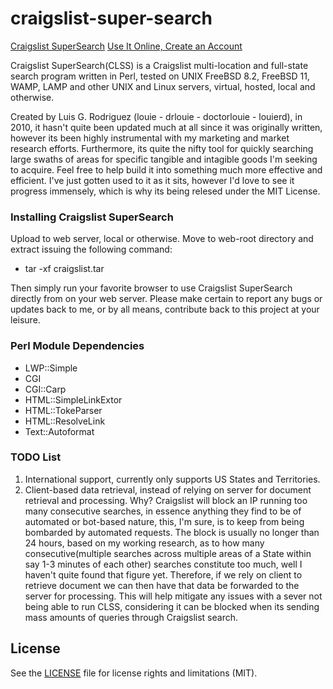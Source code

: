 # craigslist-super-search

[Craigslist SuperSearch](https://github.com/drlouie/craigslist-super-search)
[Use It Online, Create an Account](https://myvirtualprivate.com/craigslist)

Craigslist SuperSearch(CLSS) is a Craigslist multi-location and full-state search program written in Perl, tested on UNIX FreeBSD 8.2, FreeBSD 11, WAMP, LAMP and other UNIX and Linux servers, virtual, hosted, local and otherwise.

Created by Luis G. Rodriguez (louie - drlouie - doctorlouie - louierd), in 2010, it hasn't quite been updated much at all since it was originally written, however its been highly instrumental with my marketing and market research efforts. Furthermore, its quite the nifty tool for quickly searching large swaths of areas for specific tangible and intagible goods I'm seeking to acquire. Feel free to help build it into something much more effective and efficient. I've just gotten used to it as it sits, however I'd love to see it progress immensely, which is why its being relesed under the MIT License.

### Installing Craigslist SuperSearch
Upload to web server, local or otherwise. Move to web-root directory and extract issuing the following command:

* tar -xf craigslist.tar

Then simply run your favorite browser to use Craigslist SuperSearch directly from on your web server. Please make certain to report any bugs or updates back to me, or by all means, contribute back to this project at your leisure.

### Perl Module Dependencies
* LWP::Simple
* CGI
* CGI::Carp
* HTML::SimpleLinkExtor
* HTML::TokeParser
* HTML::ResolveLink
* Text::Autoformat

### TODO List

1. International support, currently only supports US States and Territories.
2. Client-based data retrieval, instead of relying on server for document retrieval and processing. Why? Craigslist will block an IP running too many consecutive searches, in essence anything they find to be of automated or bot-based nature, this, I'm sure, is to keep from being bombarded by automated requests. The block is usually no longer than 24 hours, based on my working research, as to how many consecutive(multiple searches across multiple areas of a State within say 1-3 minutes of each other) searches constitute too much, well I haven't quite found that figure yet. Therefore, if we rely on client to retrieve document we can then have that data be forwarded to the server for processing. This will help mitigate any issues with a sever not being able to run CLSS, considering it can be blocked when its sending mass amounts of queries through Craigslist search. 

## License

See the [LICENSE](LICENSE.md) file for license rights and limitations (MIT).
